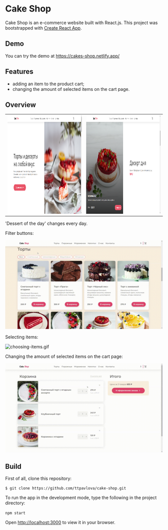 # Cake Shop

Cake Shop is an e-commerce website built with React.js. This project was bootstrapped with [Create React App](https://github.com/facebook/create-react-app).

## Demo

You can try the demo at https://cakes-shop.netlify.app/

## Features

- adding an item to the product cart;
- changing the amount of selected items on the cart page.

## Overview

<table>
  <tr>
    <td><img src="/showcase/img/promo.png" alt="promo" width="560" height="315"></td>
    <td><img src="/showcase/img/dessert-of-the-day.png" alt="dessert of the day" width="560" height="315"></td>
  </tr>
</table>

'Dessert of the day' changes every day.

Filter buttons:

![filters.gif](https://github.com/ttpavlova/cake-shop/blob/main/showcase/gif/filters.gif)

Selecting items:

![choosing-items.gif](https://github.com/ttpavlova/cake-shop/blob/main/showcase/gif/choosing-items.gif)

Changing the amount of selected items on the cart page:

![product-cart.gif](https://github.com/ttpavlova/cake-shop/blob/main/showcase/gif/product-cart.gif)

## Build

First of all, clone this repository:

```
$ git clone https://github.com/ttpavlova/cake-shop.git
```

To run the app in the development mode, type the following in the project directory:

`npm start`

Open [http://localhost:3000](http://localhost:3000) to view it in your browser.
